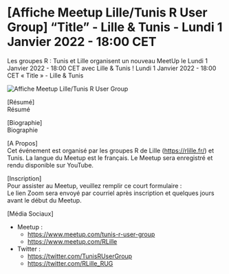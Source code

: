 \[Affiche Meetup Lille/Tunis R User Group\] “Title” - Lille & Tunis -
Lundi 1 Janvier 2022 - 18:00 CET
================

Les groupes R : Tunis et Lille organisent un nouveau MeetUp le Lundi 1
Janvier 2022 - 18:00 CET avec Lille & Tunis \! Lundi 1 Janvier 2022 -
18:00 CET « Title » - Lille & Tunis

![Affiche Meetup Lille/Tunis R User
Group](https://raw.githubusercontent.com/Tunis-R-User-Group/Lille-Tunis-Meetups/main/meetups/2022-XX-XX/ads/2022-XX-XX.png)

\[Résumé\]  
Résumé

\[Biographie\]  
Biographie

\[A Propos\]  
Cet événement est organisé par les groupes R de Lille
(<https://rlille.fr/>) et Tunis. La langue du Meetup est le français. Le
Meetup sera enregistré et rendu disponible sur YouTube.

\[Inscription\]  
Pour assister au Meetup, veuillez remplir ce court formulaire :  
Le lien Zoom sera envoyé par courriel après inscription et quelques
jours avant le début du Meetup.

\[Média Sociaux\]

  - Meetup :
      - <https://www.meetup.com/tunis-r-user-group>
      - <https://www.meetup.com/RLille>
  - Twitter :
      - <https://twitter.com/TunisRUserGroup>
      - <https://twitter.com/RLille_RUG>
